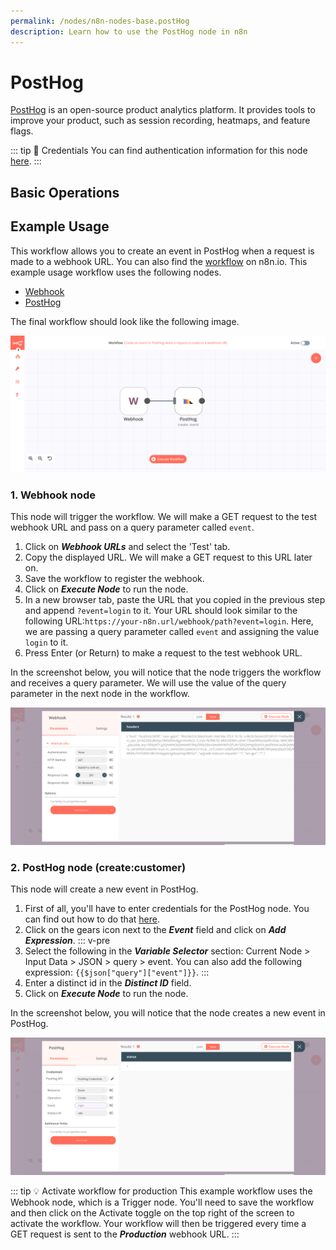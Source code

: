 ```yaml
---
permalink: /nodes/n8n-nodes-base.postHog
description: Learn how to use the PostHog node in n8n
---
```


# PostHog

[PostHog](https://posthog.com) is an open-source product analytics platform. It provides tools to improve your product, such as session recording, heatmaps, and feature flags.

::: tip 🔑 Credentials
You can find authentication information for this node [here](../../../credentials/PostHog/README.md).
:::

## Basic Operations

<Resource node="n8n-nodes-base.postHog" />

## Example Usage

This workflow allows you to create an event in PostHog when a request is made to a webhook URL. You can also find the [workflow](https://n8n.io/workflows/968) on n8n.io. This example usage workflow uses the following nodes.
- [Webhook](../../core-nodes/Webhook/README.md)
- [PostHog]()

The final workflow should look like the following image.

![A workflow with the PostHog node](./workflow.png)

### 1. Webhook node

This node will trigger the workflow. We will make a GET request to the test webhook URL and pass on a query parameter called  `event`.

1. Click on ***Webhook URLs*** and select the 'Test' tab.
2. Copy the displayed URL. We will make a GET request to this URL later on.
3. Save the workflow to register the webhook.
4. Click on ***Execute Node*** to run the node.
5. In a new browser tab, paste the URL that you copied in the previous step and append `?event=login` to it. Your URL should look similar to the following URL:`https://your-n8n.url/webhook/path?event=login`. Here, we are passing a query parameter called `event` and assigning the value `login` to it.
6. Press Enter (or Return) to make a request to the test webhook URL.

In the screenshot below, you will notice that the node triggers the workflow and receives a query parameter. We will use the value of the query parameter in the next node in the workflow.

![Using the Webhook node to trigger the workflow](./Webhook_node.png)

### 2. PostHog node (create:customer)

This node will create a new event in PostHog.

1. First of all, you'll have to enter credentials for the PostHog node. You can find out how to do that [here](../../../credentials/PostHog/README.md).
2. Click on the gears icon next to the ***Event*** field and click on ***Add Expression***.
::: v-pre
3. Select the following in the ***Variable Selector*** section: Current Node > Input Data > JSON > query > event. You can also add the following expression: `{{$json["query"]["event"]}}`.
:::
4. Enter a distinct id in the ***Distinct ID*** field.
5. Click on ***Execute Node*** to run the node.

In the screenshot below, you will notice that the node creates a new event in PostHog.

![Using the PostHog node to create a new event](./PostHog_node.png)

::: tip 💡 Activate workflow for production
This example workflow uses the Webhook node, which is a Trigger node. You'll need to save the workflow and then click on the Activate toggle on the top right of the screen to activate the workflow. Your workflow will then be triggered every time a GET request is sent to the ***Production*** webhook URL.
:::
